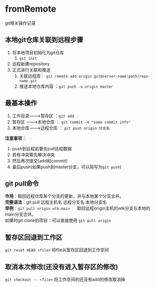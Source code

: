 # fromRemote
git相关操作记录    
    

## 本地git仓库关联到远程步骤
1. 将本地项目初始化为git仓库
	1. `git init`
2. 远程新建repository
3. 正式进行关联和推送
	1. 关联远程库： `git remote add origin git@server-name:path/repo-name.git`
	2. 推送本地仓库内容 ：`git push -u origin master`
    

## 最基本操作
1. 工作目录--->暂存区 ：`git add .`
2. 暂存区  --->本地仓库 ： `git commit -m "some commit info"`
3. 本地仓库--->远程仓库 ： `git push origin 分支名`

**注意事项：** 
1. push到远程前要先pull远程数据
2. 若有冲突需先解决冲突
3. 然后再次提交(add和commit)
4. 最后push(如果push到master分支，可以简写为`git push`)  

## git pull命令
**作用**：取回远程仓库某个分支的更新，并与本地某个分支合并。    
**完整语法**：git pull 远程主机名 远程分支名:本地分支名    
**举例**：`git pull origin wlk:main`  &nbsp;&nbsp;&nbsp;&nbsp; 取回远程origin主机的wlk分支与本地的main分支合并。  
如果时git clone的项目：可以直接使用 `git pull origin`

## 暂存区回退到工作区
`git reset HEAD <file>` 将file从暂存区回退到工作空间
    

## 取消本次修改(还没有进入暂存区的修改)
`git checkout -- <file>` 将工作空间的还没有add的修改取消掉